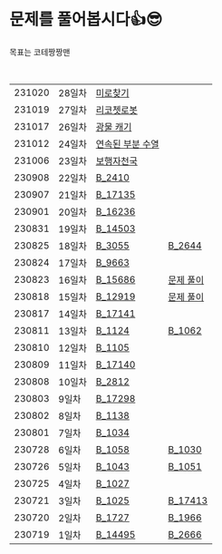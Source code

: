 # 문제를 풀어봅시다👍😎
목표는 코테짱짱맨

<br>
<table>
    <tr>
<td>231020</td><td>28일차</td><td><a href ="/here/P_231020.java" >미로찾기</a></td><td></td>
  </tr>
    <tr>
<td>231019</td><td>27일차</td><td><a href ="/here/P_231019.java" >리코쳇로봇</a></td><td></td>
  </tr>
    <tr>
<td>231017</td><td>26일차</td><td><a href ="/here/P_231017.java" >광물 캐기</a></td><td></td>
  </tr>
   <tr>
<td>231012</td><td>24일차</td><td><a href ="/here/연속된 부분 수열.java" >연속된 부분 수열</a></td><td></td>
  </tr>
   <tr>
<td>231006</td><td>23일차</td><td><a href ="/here/P_1832.java" >보행자천국</a></td><td></td>
  </tr>
   <tr>
<td>230908</td><td>22일차</td><td><a href ="/here/B_2410.java" >B_2410</a></td><td></td>
  </tr>
   <tr>
<td>230907</td><td>21일차</td><td><a href ="/here/B_17135.java" >B_17135</a></td><td></td>
  </tr>
   <tr>
<td>230901</td><td>20일차</td><td><a href ="/here/B_16236.java" >B_16236</a></td><td></td>
  </tr>
  <tr>
<td>230831</td><td>19일차</td><td><a href ="/here/B_14503.java" >B_14503</a></td><td></td>
  </tr>
  <tr>
<td>230825</td><td>18일차</td><td><a href ="/here/B_3055.java" >B_3055</a></td><td><a href ="/here/B_2644.java" >B_2644</a></td>
  </tr>
  <tr>
<td>230824</td><td>17일차</td><td><a href ="/here/B_9663.java" >B_9663</a></td><td></td>
  </tr>
  <tr>
<td>230823</td><td>16일차</td><td><a href ="/here/B_15686.java" >B_15686</a></td><td><a href = "https://nebulaisme.tistory.com/82">문제 풀이</a></td>
  </tr>
<tr>
<td>230818</td><td>15일차</td><td><a href ="/here/B_12919.java" >B_12919</a></td><td><a href = "https://nebulaisme.tistory.com/78">문제 풀이</a></td>
  </tr>
<tr>
<td>230817</td><td>14일차</td><td><a href ="/here/B_17141.java" >B_17141</a></td><td></td>
  </tr>
   <tr>
<td>230811</td><td>13일차</td><td><a href ="/here/B_1124.java" >B_1124</a></td><td><a href ="/here/B_1062.java" >B_1062</a></td>
  </tr>
  <tr>
<td>230810</td><td>12일차</td><td><a href ="/here/B_1105.java" >B_1105</a></td><td></td>
  </tr>
  <tr>
<td>230809</td><td>11일차</td><td><a href ="/here/B_17140.java" >B_17140</a></td><td></td>
  </tr>
<tr>
<td>230808</td><td>10일차</td><td><a href ="/here/B_2812.java" >B_2812</a></td><td></td>
  </tr>
  <tr>
<td>230803</td><td>9일차</td><td><a href ="/here/B_17298.java" >B_17298</a></td><td></td>
  </tr>
  <tr>
<td>230802</td><td>8일차</td><td><a href ="/here/B_1138.java" > B_1138</a></td><td></td>
  </tr>
  <tr>
<td>230801</td><td>7일차</td><td><a href ="/here/B_1034.java" > B_1034</a></td><td></td>
  </tr>
  <tr>
<td>230728</td><td>6일차</td><td><a href ="/here/B_1058.java" > B_1058</a></td><td><a href ="/here/B_1030.java" > B_1030</a></td>
  </tr>
  <tr>
<td>230726</td><td>5일차</td><td><a href ="/here/B_1043_2.java" > B_1043</a></td><td><a href ="/here/B_1051.java" > B_1051</a></td>
  </tr>
  <tr>
<td>230725</td><td>4일차</td><td><a href ="/here/B_1027.java" > B_1027</a></td><td></td>
  </tr><tr>
<td>230721</td><td>3일차</td><td><a href ="/here/B_1025.java" > B_1025</a></td><td> <a href ="/here/B_17413.java" > B_17413 </a> </td>
  </tr><tr>
<td>230720</td><td>2일차</td><td><a href ="/here/B_1727.java" > B_1727 </a></td><td><a href ="/here/B_1966.java" > B_1966</a></td>
  </tr><tr>
<td>230719</td><td>1일차</td><td><a href ="/here/B_14495.java" > B_14495</a></td><td> <a href ="/here/B_2666.java" > B_2666</a></td>
  </tr>
</table>


